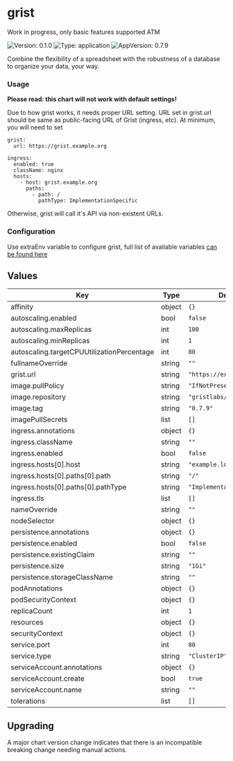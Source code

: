 # grist

Work in progress, only basic features supported ATM

![Version: 0.1.0](https://img.shields.io/badge/Version-0.1.0-informational?style=flat-square) ![Type: application](https://img.shields.io/badge/Type-application-informational?style=flat-square) ![AppVersion: 0.7.9](https://img.shields.io/badge/AppVersion-0.7.9-informational?style=flat-square)

Combine the flexibility of a spreadsheet with the robustness of a database to organize your data, your way.

### Usage

**Please read: this chart will not work with default settings!**

Due to how grist works, it needs proper URL setting. URL set in grist.url should be same as public-facing URL of Grist (ingress, etc). At minimum, you will need to set
```
grist:
  url: https://grist.example.org

ingress:
  enabled: true
  className: nginx
  hosts:
    - host: grist.example.org
      paths:
        - path: /
          pathType: ImplementationSpecific
```

Otherwise, grist will call it's API via non-existent URLs.

### Configuration

Use extraEnv variable to configure grist, full list of available variables [can be found here](https://github.com/gristlabs/grist-core#environment-variables)

## Values

| Key | Type | Default | Description |
|-----|------|---------|-------------|
| affinity | object | `{}` |  |
| autoscaling.enabled | bool | `false` |  |
| autoscaling.maxReplicas | int | `100` |  |
| autoscaling.minReplicas | int | `1` |  |
| autoscaling.targetCPUUtilizationPercentage | int | `80` |  |
| fullnameOverride | string | `""` |  |
| grist.url | string | `"https://example.local"` |  |
| image.pullPolicy | string | `"IfNotPresent"` |  |
| image.repository | string | `"gristlabs/grist"` |  |
| image.tag | string | `"0.7.9"` |  |
| imagePullSecrets | list | `[]` |  |
| ingress.annotations | object | `{}` |  |
| ingress.className | string | `""` |  |
| ingress.enabled | bool | `false` |  |
| ingress.hosts[0].host | string | `"example.local"` |  |
| ingress.hosts[0].paths[0].path | string | `"/"` |  |
| ingress.hosts[0].paths[0].pathType | string | `"ImplementationSpecific"` |  |
| ingress.tls | list | `[]` |  |
| nameOverride | string | `""` |  |
| nodeSelector | object | `{}` |  |
| persistence.annotations | object | `{}` |  |
| persistence.enabled | bool | `false` |  |
| persistence.existingClaim | string | `""` |  |
| persistence.size | string | `"1Gi"` |  |
| persistence.storageClassName | string | `""` |  |
| podAnnotations | object | `{}` |  |
| podSecurityContext | object | `{}` |  |
| replicaCount | int | `1` |  |
| resources | object | `{}` |  |
| securityContext | object | `{}` |  |
| service.port | int | `80` |  |
| service.type | string | `"ClusterIP"` |  |
| serviceAccount.annotations | object | `{}` |  |
| serviceAccount.create | bool | `true` |  |
| serviceAccount.name | string | `""` |  |
| tolerations | list | `[]` |  |

## Upgrading

A major chart version change indicates that there is an incompatible breaking change needing manual actions.